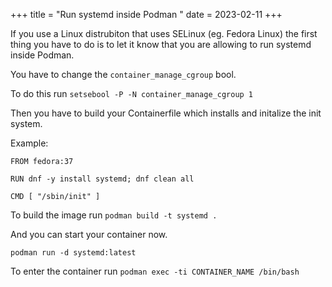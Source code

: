 +++
title = "Run systemd inside Podman "
date = 2023-02-11
+++

If you use a Linux distrubiton that uses SELinux (eg. Fedora Linux) the first thing you have to do is to let it know that you are allowing to run systemd inside Podman.

You have to change the `container_manage_cgroup` bool.

To do this run `setsebool -P -N container_manage_cgroup 1`

Then you have to build your Containerfile which installs and initalize the init system.

Example:

```
FROM fedora:37

RUN dnf -y install systemd; dnf clean all

CMD [ "/sbin/init" ]
```

To build the image run `podman build -t systemd .`

And you can start your container now.

`podman run -d systemd:latest`

To enter the container run `podman exec -ti CONTAINER_NAME /bin/bash`
